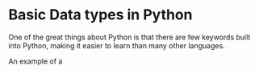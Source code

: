# Basic Data types in Python

One of the great things about Python is that there are few keywords built into Python, making it easier to learn than many other languages. 

An example of a  